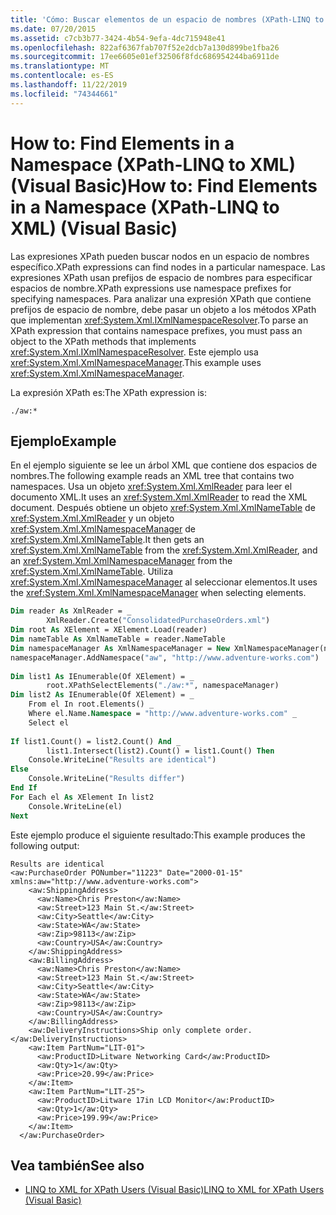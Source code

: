 ```yaml
---
title: 'Cómo: Buscar elementos de un espacio de nombres (XPath-LINQ to XML)'
ms.date: 07/20/2015
ms.assetid: c7cb3b77-3424-4b54-9efa-4dc715948e41
ms.openlocfilehash: 822af6367fab707f52e2dcb7a130d899be1fba26
ms.sourcegitcommit: 17ee6605e01ef32506f8fdc686954244ba6911de
ms.translationtype: MT
ms.contentlocale: es-ES
ms.lasthandoff: 11/22/2019
ms.locfileid: "74344661"
---
```

# <a name="how-to-find-elements-in-a-namespace-xpath-linq-to-xml-visual-basic"></a><span data-ttu-id="7d271-102">How to: Find Elements in a Namespace (XPath-LINQ to XML) (Visual Basic)</span><span class="sxs-lookup"><span data-stu-id="7d271-102">How to: Find Elements in a Namespace (XPath-LINQ to XML) (Visual Basic)</span></span>
<span data-ttu-id="7d271-103">Las expresiones XPath pueden buscar nodos en un espacio de nombres específico.</span><span class="sxs-lookup"><span data-stu-id="7d271-103">XPath expressions can find nodes in a particular namespace.</span></span> <span data-ttu-id="7d271-104">Las expresiones XPath usan prefijos de espacio de nombres para especificar espacios de nombre.</span><span class="sxs-lookup"><span data-stu-id="7d271-104">XPath expressions use namespace prefixes for specifying namespaces.</span></span> <span data-ttu-id="7d271-105">Para analizar una expresión XPath que contiene prefijos de espacio de nombre, debe pasar un objeto a los métodos XPath que implementan <xref:System.Xml.IXmlNamespaceResolver>.</span><span class="sxs-lookup"><span data-stu-id="7d271-105">To parse an XPath expression that contains namespace prefixes, you must pass an object to the XPath methods that implements <xref:System.Xml.IXmlNamespaceResolver>.</span></span> <span data-ttu-id="7d271-106">Este ejemplo usa <xref:System.Xml.XmlNamespaceManager>.</span><span class="sxs-lookup"><span data-stu-id="7d271-106">This example uses <xref:System.Xml.XmlNamespaceManager>.</span></span>  
  
 <span data-ttu-id="7d271-107">La expresión XPath es:</span><span class="sxs-lookup"><span data-stu-id="7d271-107">The XPath expression is:</span></span>  
  
 `./aw:*`  
  
## <a name="example"></a><span data-ttu-id="7d271-108">Ejemplo</span><span class="sxs-lookup"><span data-stu-id="7d271-108">Example</span></span>  
 <span data-ttu-id="7d271-109">En el ejemplo siguiente se lee un árbol XML que contiene dos espacios de nombres.</span><span class="sxs-lookup"><span data-stu-id="7d271-109">The following example reads an XML tree that contains two namespaces.</span></span> <span data-ttu-id="7d271-110">Usa un objeto <xref:System.Xml.XmlReader> para leer el documento XML.</span><span class="sxs-lookup"><span data-stu-id="7d271-110">It uses an <xref:System.Xml.XmlReader> to read the XML document.</span></span> <span data-ttu-id="7d271-111">Después obtiene un objeto <xref:System.Xml.XmlNameTable> de <xref:System.Xml.XmlReader> y un objeto <xref:System.Xml.XmlNamespaceManager> de <xref:System.Xml.XmlNameTable>.</span><span class="sxs-lookup"><span data-stu-id="7d271-111">It then gets an <xref:System.Xml.XmlNameTable> from the <xref:System.Xml.XmlReader>, and an <xref:System.Xml.XmlNamespaceManager> from the <xref:System.Xml.XmlNameTable>.</span></span> <span data-ttu-id="7d271-112">Utiliza <xref:System.Xml.XmlNamespaceManager> al seleccionar elementos.</span><span class="sxs-lookup"><span data-stu-id="7d271-112">It uses the <xref:System.Xml.XmlNamespaceManager> when selecting elements.</span></span>  
  
```vb  
Dim reader As XmlReader = _  
        XmlReader.Create("ConsolidatedPurchaseOrders.xml")  
Dim root As XElement = XElement.Load(reader)  
Dim nameTable As XmlNameTable = reader.NameTable  
Dim namespaceManager As XmlNamespaceManager = New XmlNamespaceManager(nameTable)  
namespaceManager.AddNamespace("aw", "http://www.adventure-works.com")  
  
Dim list1 As IEnumerable(Of XElement) = _  
        root.XPathSelectElements("./aw:*", namespaceManager)  
Dim list2 As IEnumerable(Of XElement) = _  
    From el In root.Elements() _  
    Where el.Name.Namespace = "http://www.adventure-works.com" _  
    Select el  
  
If list1.Count() = list2.Count() And _  
        list1.Intersect(list2).Count() = list1.Count() Then  
    Console.WriteLine("Results are identical")  
Else  
    Console.WriteLine("Results differ")  
End If  
For Each el As XElement In list2  
    Console.WriteLine(el)  
Next  
```  
  
 <span data-ttu-id="7d271-113">Este ejemplo produce el siguiente resultado:</span><span class="sxs-lookup"><span data-stu-id="7d271-113">This example produces the following output:</span></span>  
  
```console
Results are identical  
<aw:PurchaseOrder PONumber="11223" Date="2000-01-15" xmlns:aw="http://www.adventure-works.com">  
    <aw:ShippingAddress>  
      <aw:Name>Chris Preston</aw:Name>  
      <aw:Street>123 Main St.</aw:Street>  
      <aw:City>Seattle</aw:City>  
      <aw:State>WA</aw:State>  
      <aw:Zip>98113</aw:Zip>  
      <aw:Country>USA</aw:Country>  
    </aw:ShippingAddress>  
    <aw:BillingAddress>  
      <aw:Name>Chris Preston</aw:Name>  
      <aw:Street>123 Main St.</aw:Street>  
      <aw:City>Seattle</aw:City>  
      <aw:State>WA</aw:State>  
      <aw:Zip>98113</aw:Zip>  
      <aw:Country>USA</aw:Country>  
    </aw:BillingAddress>  
    <aw:DeliveryInstructions>Ship only complete order.</aw:DeliveryInstructions>  
    <aw:Item PartNum="LIT-01">  
      <aw:ProductID>Litware Networking Card</aw:ProductID>  
      <aw:Qty>1</aw:Qty>  
      <aw:Price>20.99</aw:Price>  
    </aw:Item>  
    <aw:Item PartNum="LIT-25">  
      <aw:ProductID>Litware 17in LCD Monitor</aw:ProductID>  
      <aw:Qty>1</aw:Qty>  
      <aw:Price>199.99</aw:Price>  
    </aw:Item>  
  </aw:PurchaseOrder>  
```  
  
## <a name="see-also"></a><span data-ttu-id="7d271-114">Vea también</span><span class="sxs-lookup"><span data-stu-id="7d271-114">See also</span></span>

- [<span data-ttu-id="7d271-115">LINQ to XML for XPath Users (Visual Basic)</span><span class="sxs-lookup"><span data-stu-id="7d271-115">LINQ to XML for XPath Users (Visual Basic)</span></span>](../../../../visual-basic/programming-guide/concepts/linq/linq-to-xml-for-xpath-users.md)
